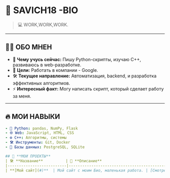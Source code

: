 # 🚀 **SAVICH18 -BIO**  
> 💻 WORK,WORK,WORK.  

---

## 🧑‍💻 **ОБО МНЕ**H
- 🌱 **Чему учусь сейчас:** Пишу Python-скрипты, изучаю C++, развиваюсь в web-разработке.  
- 🎯 **Цели:** Работать в компании - Google.  
- 🛠️ **Текущее направление:** Автоматизация, backend, и разработка эффективных алгоритмов.  
- ⚡ **Интересный факт:** Могу написать скрипт, который сделает работу за меня.  

---

## 🔥 **МОИ НАВЫКИ**  
```yaml
- 🐍 Python: pandas, NumPy, Flask
- 🌐 Web: JavaScript, HTML, CSS
- ⚙️ C++: Алгоритмы, системы
- 🛠️ Инструменты: Git, Docker
- 📡 Базы данных: PostgreSQL, SQLite

## 📌 **МОИ ПРОЕКТЫ**  
| 🛠️ **Название**          | 📜 **Описание**                                  | 🔗 **Ссылка**                  |  
|--------------------------|-------------------------------------------------|--------------------------------|  
| **[Мой сайт](#)**  | Мой сайт с моим Био, маленькая работа. | [Смотреть](https://enchanted-dear-opossum.glitch.me/) |  
